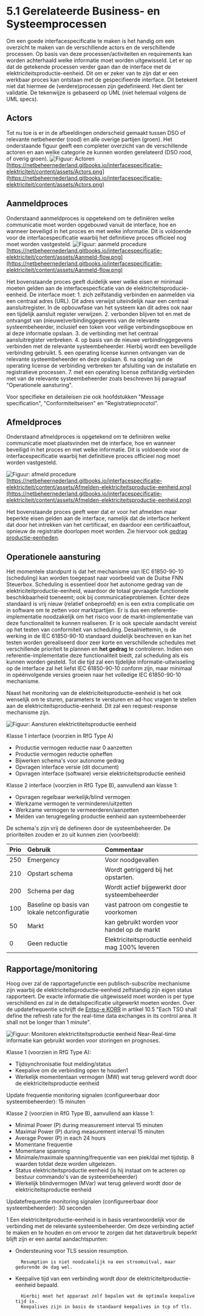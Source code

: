 # 5.1 Gerelateerde Business- en Systeemprocessen

Om een goede interfacespecificatie te maken is het handig om een overzicht te maken van de verschillende actors en de verschillende processen. Op basis van deze processen/activiteiten en requirements kan worden achterhaald welke informatie moet worden uitgewisseld. Let er op dat de getekende processen verder gaan dan de interface met de elektriciteitsproductie-eenheid. Dit om er zeker van te zijn dat er een werkbaar proces kan ontstaan met de gespecifieerde interface. Dit betekent niet dat hiermee de \(verdere\)processen zijn gedefinieerd. Het dient ter validatie. De tekenwijze is gebaseerd op UML \(niet helemaal volgens de UML specs\).

## Actors

Tot nu toe is er in de afbeeldingen onderscheid gemaakt tussen DSO of relevante netbeheerder \(rood\) en alle overige partijen \(groen\). Het onderstaande figuur geeft een completer overzicht van de verschillende actoren en aan welke categorie ze kunnen worden gerelateerd \(DSO rood, of overig groen\). ![Figuur: Actoren](../.gitbook/assets/Actors.png) [https://netbeheernederland.gitbooks.io/interfacespecificatie-elektriciteit/content/assets/Actors.png](https://netbeheernederland.gitbooks.io/interfacespecificatie-elektriciteit/content/assets/Actors.png)

## Aanmeldproces

Onderstaand aanmeldproces is opgetekend om te definiëren welke communicatie moet worden opgebouwd vanuit de interface, hoe en wanneer beveiligd in het proces en met welke informatie. Dit is voldoende voor de interfacespecificatie waarbij het definitieve proces officieel nog moet worden vastgesteld. ![Figuur: aanmeld procedure](../.gitbook/assets/Aanmeld-flow.png) [https://netbeheernederland.gitbooks.io/interfacespecificatie-elektriciteit/content/assets/Aanmeld-flow.png](https://netbeheernederland.gitbooks.io/interfacespecificatie-elektriciteit/content/assets/Aanmeld-flow.png)

Het bovenstaande proces geeft duidelijk weer welke eisen er minimaal moeten gelden aan de interfacespecficatie van de elektriciteitsproducie-eenheid. De interface moet: 1. zich zelfstandig verbinden en aanmelden via een centraal adres \(URL\). Dit adres verwijst uiteindelijk naar een centraal aansluitregister. In de opbouwfase van het systeem kan dit adres ook naar een tijdelijk aansluit register verwijzen. 2. verbonden blijven tot en met de ontvangst van \(nieuwe\)verbindinggegevens van de relevante systeembeheerder, inclusief een token voor veilige verbindingsopbouw en al deze informatie opslaan. 3. de verbinding met het centraal aansluitregister verbreken. 4. op basis van de nieuwe verbindinggegevens verbinden met de relevante systeembeheerder. Hierbij wordt een beveiligde verbinding gebruikt. 5. een operating license kunnen ontvangen van de relevante systeembeheerder en deze opslaan. 6. na opslag van de operating license de verbinding verbreken ter afsluiting van de installatie en registratieve processen. 7. met een operating license zelfstandig verbinden met van de relevante systeembeheerder zoals beschreven bij paragraaf "Operationele aansturing".

Voor specifieke en detaileisen zie ook hoofdstukken "Message specification", "Conformiteitseisen" en "Registratieprocotol".

## Afmeldproces

Onderstaand afmeldproces is opgetekend om te definiëren welke communicatie moet plaatsvinden met de interface, hoe en wanneer beveiligd in het proces en met welke informatie. Dit is voldoende voor de interfacespecificatie waarbij het definitieve proces officieel nog moet worden vastgesteld.

![Figuur: afmeld procedure](../.gitbook/assets/Afmelden-elektriciteitsproductie-eenheid.png) [https://netbeheernederland.gitbooks.io/interfacespecificatie-elektriciteit/content/assets/Afmelden-elektriciteitsproductie-eenheid.png](https://netbeheernederland.gitbooks.io/interfacespecificatie-elektriciteit/content/assets/Afmelden-elektriciteitsproductie-eenheid.png)

Het bovenstaande proces geeft weer dat er voor het afmelden maar beperkte eisen gelden aan de interface, namelijk dat de interface herkent dat door het intrekken van het certificaat, en daardoor een certificaatfout, opnieuw de registratie doorlopen moet worden. Zie hiervoor ook [gedrag productie-eenheden](https://netbeheernederland.gitbooks.io/interfacespecificatie-elektriciteit/content/assets/Gedrag-productie-eenheden.png).

## Operationele aansturing

Het momentele standpunt is dat het mechanisme van IEC 61850-90-10 \(scheduling\) kan worden toegepast naar voorbeeld van de Duitse FNN Steuerbox. Scheduling is essentieel door het autonome gedrag van de elektriciteitproductie-eenheid, waardoor de totaal gevraagde functionele beschikbaarheid toeneemt; ook bij communicatieproblemen. Echter deze standaard is vrij nieuw \(relatief onbeproefd\) en is een extra complicatie om in software om te zetten voor marktpartijen. Er is dus een referentie-implementatie noodzakelijk om het risico voor de markt-implementatie van deze functionaliteit te kunnen realiseren. Er is ook speciale aandacht vereist op het testen van conformiteit van scheduling. Desalniettemin, is de werking in de IEC 61850-90-10 standaard duidelijk beschreven en kan het testen worden gerealiseerd door zeer korte en verschillende schedules met verschillende prioriteit te plannen en **het gedrag** te controleren. Indien een referentie-implementatie deze functionaliteit biedt, zal scheduling als eis kunnen worden gesteld. Tot die tijd zal een tijdelijke informatie-uitwisseling op de interface zal het liefst IEC 61850-90-10 conform zijn, maar minimaal in opéénvolgende versies groeien naar het volledige IEC 61850-90-10 mechanisme.

Naast het monitoring van de elektriciteitsproductie-eenheid is het ook wenselijk om te sturen, parameters te versturen en ad-hoc vragen te stellen aan de elektriciteitsproductie-eenheid. Dit zal een request-response mechanisme zijn.

![Figuur: Aansturen elektrictiteitsproductie eenheid](../.gitbook/assets/sequence-Aansturen-elektriciteitsproductie-eenheid.png)

Klasse 1 interface \(voorzien in RfG Type A\)

* Productie vermogen reductie naar 0 aanzetten
* Productie vermogen reductie opheffen
* Bijwerken schema's voor autonome gedrag
* Opvragen interface versie \(dit document\)
* Opvragen interface \(software\) versie elektriciteitsproductie eenheid

Klasse 2 interface \(voorzien in RfG Type B\), aanvullend aan klasse 1:

* Opvragen regelbaar werkelijk/blind vermogen
* Werkzame vermogen te verminderen/uitzetten
* Werkzame vermogen te vermeerderen/aanzetten
* Melden van terugregeling productie eenheid aan systeembeheerder

De schema's zijn vrij de defineren door de systeembeheerder. De prioriteiten zouden er zo uit kunnen zien \(voorbeeld\):

| Prio | Gebruik | Commentaar |
| :--- | :--- | :--- |
| 250 | Emergency | Voor noodgevallen |
| 210 | Opstart schema | Wordt getriggerd bij het opstarten. |
| 200 | Schema per dag | Wordt actief bijgewerkt door systeembeheerder |
| 100 | Baseline op basis van lokale netconfiguratie | vast patroon om congestie te voorkomen |
| 50 | Markt | kan gebruikt worden voor handel op de markt |
| 0 | Geen reductie | Elektriciteitsproductie eenheid mag 100% leveren |

## Rapportage/monitoring

Hoog over zal de rapportagefunctie een publisch-subscribe mechanisme zijn waarbij de elektriciteitsproductie-eenheid zelfstandig zijn eigen status rapporteert. De exacte informatie die uitgewisseld moet worden is per type verschillend en zal in de detailspecificatie uitgewerkt moeten worden. Over de updatefrequentie schrijft de [Entso-e KORR](https://electricity.network-codes.eu/Documents/Network%20codes%20documents/Implementation/sys/1.a.180227_KORRR_final.pdf) in artikel 10.5 "Each TSO shall define the refresh rate for the real-time data exchanges in its control area. It shall not be longer than 1 minute".

![Figuur: Monitoren elektrictiteitsproductie eenheid](../.gitbook/assets/sequence-Monitoren-elektriciteitsproductie-eenheid.png) Near-Real-time informatie kan gebruikt worden voor storingen en prognoses.

Klasse 1 \(voorzien in RfG Type A\):

* Tijdsynchronisatie fout melding/status
* Keepalive om de verbinding open te houden1
* Werkelijk momententaan vermogen \(MW\) wat terug geleverd wordt door de elektriciteitsproductie eenheid

Update frequentie monitoring signalen \(configureerbaar door systeembeheerder\): 15 minuten

Klasse 2 \(voorzien in RfG Type B\), aanvullend aan klasse 1:

* Minimal Power \(P\) during measurement interval 15 minuten
* Maximal Power \(P\) during measurement interval 15 minuten
* Average Power \(P\) in each 24 hours
* Momentane frequentie
* Momentane spanning
* Minimale/maximale spanning/frequentie van een piek/dal met tijdstip. 8 waarden totdat deze worden uitgelezen.
* Status elektriciteitsproductie eenheid \(is hij instaat om te acteren op bestuur commando's van de systeembeheerder\)
* Werkelijk blindvermogen \(MVar\) wat terug geleverd wordt door de elektriciteitsproductie eenheid

Updatefrequentie monitoring signalen \(configureerbaar door systeembeheerder\): 30 seconden

1 Een elektriciteitproductie-eenheid is in basis verantwoordelijk voor de verbinding met de relevante systeembeheerder. Om deze verbinding actief te maken en te houden en om ervoor te zorgen dat het dataverbruik beperkt blijft zijn er een aantal aandachtspunten:

* Ondersteuning voor TLS session resumption.

  ```text
    Resumption is niet noodzakelijk na een stroomuitval, maar gedurende de dag wel.
  ```

* Keepalive tijd van een verbinding wordt door de elektriciteitproductie-eenheid bepaald.

  ```text
    Hierbij moet het apparaat zelf bepalen wat de optimale keepalive tijd is.
    Keepalives zijn in basis de standaard keepalives in tcp of tls.
  ```

